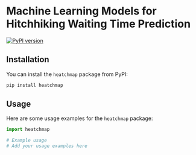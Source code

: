 # Machine Learning Models for Hitchhiking Waiting Time Prediction

[![PyPI version](https://badge.fury.io/py/heatchmap.svg)](https://badge.fury.io/py/heatchmap)


## Installation

You can install the `heatchmap` package from PyPI:

```bash
pip install heatchmap
```

## Usage

Here are some usage examples for the `heatchmap` package:

```python
import heatchmap

# Example usage
# Add your usage examples here
```
